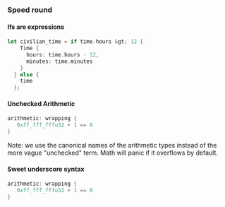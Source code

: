 ### Speed round


#### Ifs are expressions
```rust
let civilian_time = if time.hours &gt; 12 {
    Time { 
      hours: time.hours - 12, 
      minutes: time.minutes 
    }
  } else {
    time
  };
```


#### Unchecked Arithmetic

```rust
arithmetic: wrapping {
   0xff_fff_fffu32 + 1 == 0
}
```

Note: we use the canonical names of the arithmetic types instead of the more vague "unchecked" term. Math will panic if it overflows by default. 


#### Sweet underscore syntax
```rust
arithmetic: wrapping {
   0xff_fff_fffu32 + 1 == 0
}
```

